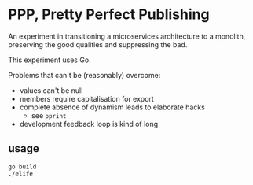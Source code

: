 # PPP, Pretty Perfect Publishing

An experiment in transitioning a microservices architecture to a monolith, preserving the good qualities and suppressing the bad.

This experiment uses Go.

Problems that can't be (reasonably) overcome:

* values can't be null
* members require capitalisation for export
* complete absence of dynamism leads to elaborate hacks
    - see `pprint`
* development feedback loop is kind of long

## usage

    go build
    ./elife
